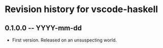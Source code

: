 # Revision history for vscode-haskell

## 0.1.0.0 -- YYYY-mm-dd

* First version. Released on an unsuspecting world.
